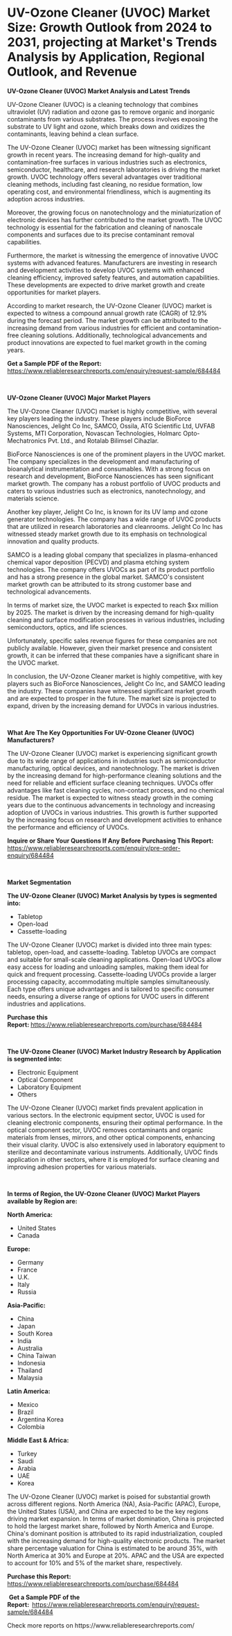 <p><h1>UV-Ozone Cleaner (UVOC) Market Size: Growth Outlook from 2024 to 2031, projecting at Market's Trends Analysis by Application, Regional Outlook, and Revenue</h1></p><p><strong>UV-Ozone Cleaner (UVOC) Market Analysis and Latest Trends</strong></p>
<p><p>UV-Ozone Cleaner (UVOC) is a cleaning technology that combines ultraviolet (UV) radiation and ozone gas to remove organic and inorganic contaminants from various substrates. The process involves exposing the substrate to UV light and ozone, which breaks down and oxidizes the contaminants, leaving behind a clean surface.</p><p>The UV-Ozone Cleaner (UVOC) market has been witnessing significant growth in recent years. The increasing demand for high-quality and contamination-free surfaces in various industries such as electronics, semiconductor, healthcare, and research laboratories is driving the market growth. UVOC technology offers several advantages over traditional cleaning methods, including fast cleaning, no residue formation, low operating cost, and environmental friendliness, which is augmenting its adoption across industries.</p><p>Moreover, the growing focus on nanotechnology and the miniaturization of electronic devices has further contributed to the market growth. The UVOC technology is essential for the fabrication and cleaning of nanoscale components and surfaces due to its precise contaminant removal capabilities.</p><p>Furthermore, the market is witnessing the emergence of innovative UVOC systems with advanced features. Manufacturers are investing in research and development activities to develop UVOC systems with enhanced cleaning efficiency, improved safety features, and automation capabilities. These developments are expected to drive market growth and create opportunities for market players.</p><p>According to market research, the UV-Ozone Cleaner (UVOC) market is expected to witness a compound annual growth rate (CAGR) of 12.9% during the forecast period. The market growth can be attributed to the increasing demand from various industries for efficient and contamination-free cleaning solutions. Additionally, technological advancements and product innovations are expected to fuel market growth in the coming years.</p></p>
<p><strong>Get a Sample PDF of the Report:&nbsp;</strong> <a href="https://www.reliableresearchreports.com/enquiry/request-sample/684484">https://www.reliableresearchreports.com/enquiry/request-sample/684484</a></p>
<p>&nbsp;</p>
<p><strong>UV-Ozone Cleaner (UVOC) Major Market Players</strong></p>
<p><p>The UV-Ozone Cleaner (UVOC) market is highly competitive, with several key players leading the industry. These players include BioForce Nanosciences, Jelight Co Inc, SAMCO, Ossila, ATG Scientific Ltd, UVFAB Systems, MTI Corporation, Novascan Technologies, Holmarc Opto-Mechatronics Pvt. Ltd., and Rotalab Bilimsel Cihazlar.</p><p>BioForce Nanosciences is one of the prominent players in the UVOC market. The company specializes in the development and manufacturing of bioanalytical instrumentation and consumables. With a strong focus on research and development, BioForce Nanosciences has seen significant market growth. The company has a robust portfolio of UVOC products and caters to various industries such as electronics, nanotechnology, and materials science.</p><p>Another key player, Jelight Co Inc, is known for its UV lamp and ozone generator technologies. The company has a wide range of UVOC products that are utilized in research laboratories and cleanrooms. Jelight Co Inc has witnessed steady market growth due to its emphasis on technological innovation and quality products.</p><p>SAMCO is a leading global company that specializes in plasma-enhanced chemical vapor deposition (PECVD) and plasma etching system technologies. The company offers UVOCs as part of its product portfolio and has a strong presence in the global market. SAMCO's consistent market growth can be attributed to its strong customer base and technological advancements.</p><p>In terms of market size, the UVOC market is expected to reach $xx million by 2025. The market is driven by the increasing demand for high-quality cleaning and surface modification processes in various industries, including semiconductors, optics, and life sciences.</p><p>Unfortunately, specific sales revenue figures for these companies are not publicly available. However, given their market presence and consistent growth, it can be inferred that these companies have a significant share in the UVOC market.</p><p>In conclusion, the UV-Ozone Cleaner market is highly competitive, with key players such as BioForce Nanosciences, Jelight Co Inc, and SAMCO leading the industry. These companies have witnessed significant market growth and are expected to prosper in the future. The market size is projected to expand, driven by the increasing demand for UVOCs in various industries.</p></p>
<p>&nbsp;</p>
<p><strong>What Are The Key Opportunities For UV-Ozone Cleaner (UVOC) Manufacturers?</strong></p>
<p><p>The UV-Ozone Cleaner (UVOC) market is experiencing significant growth due to its wide range of applications in industries such as semiconductor manufacturing, optical devices, and nanotechnology. The market is driven by the increasing demand for high-performance cleaning solutions and the need for reliable and efficient surface cleaning techniques. UVOCs offer advantages like fast cleaning cycles, non-contact process, and no chemical residue. The market is expected to witness steady growth in the coming years due to the continuous advancements in technology and increasing adoption of UVOCs in various industries. This growth is further supported by the increasing focus on research and development activities to enhance the performance and efficiency of UVOCs.</p></p>
<p><strong>Inquire or Share Your Questions If Any Before Purchasing This Report:</strong> <a href="https://www.reliableresearchreports.com/enquiry/pre-order-enquiry/684484">https://www.reliableresearchreports.com/enquiry/pre-order-enquiry/684484</a></p>
<p>&nbsp;</p>
<p><strong>Market Segmentation</strong></p>
<p><strong>The UV-Ozone Cleaner (UVOC) Market Analysis by types is segmented into:</strong></p>
<p><ul><li>Tabletop</li><li>Open-load</li><li>Cassette-loading</li></ul></p>
<p><p>The UV-Ozone Cleaner (UVOC) market is divided into three main types: tabletop, open-load, and cassette-loading. Tabletop UVOCs are compact and suitable for small-scale cleaning applications. Open-load UVOCs allow easy access for loading and unloading samples, making them ideal for quick and frequent processing. Cassette-loading UVOCs provide a larger processing capacity, accommodating multiple samples simultaneously. Each type offers unique advantages and is tailored to specific consumer needs, ensuring a diverse range of options for UVOC users in different industries and applications.</p></p>
<p><strong>Purchase this Report:&nbsp;</strong><a href="https://www.reliableresearchreports.com/purchase/684484">https://www.reliableresearchreports.com/purchase/684484</a></p>
<p>&nbsp;</p>
<p><strong>The UV-Ozone Cleaner (UVOC) Market Industry Research by Application is segmented into:</strong></p>
<p><ul><li>Electronic Equipment</li><li>Optical Component</li><li>Laboratory Equipment</li><li>Others</li></ul></p>
<p><p>The UV-Ozone Cleaner (UVOC) market finds prevalent application in various sectors. In the electronic equipment sector, UVOC is used for cleaning electronic components, ensuring their optimal performance. In the optical component sector, UVOC removes contaminants and organic materials from lenses, mirrors, and other optical components, enhancing their visual clarity. UVOC is also extensively used in laboratory equipment to sterilize and decontaminate various instruments. Additionally, UVOC finds application in other sectors, where it is employed for surface cleaning and improving adhesion properties for various materials.</p></p>
<p>&nbsp;</p>
<p><strong>In terms of Region, the UV-Ozone Cleaner (UVOC) Market Players available by Region are:</strong></p>
<p>
    <p> <strong> North America: </strong>
        <ul>
            <li>United States</li>
            <li>Canada</li>
        </ul>
        </p> 
    <p> <strong> Europe: </strong>
        <ul>
            <li>Germany</li>
            <li>France</li>
            <li>U.K.</li>
            <li>Italy</li>
            <li>Russia</li>
        </ul>
        </p> 
    <p> <strong> Asia-Pacific: </strong>
        <ul>
            <li>China</li>
            <li>Japan</li>
            <li>South Korea</li>
            <li>India</li>
            <li>Australia</li>
            <li>China Taiwan</li>
            <li>Indonesia</li>
            <li>Thailand</li>
            <li>Malaysia</li>
        </ul>
        </p> 
    <p> <strong> Latin America: </strong>
        <ul>
            <li>Mexico</li>
            <li>Brazil</li>
            <li>Argentina Korea</li>
            <li>Colombia</li>
        </ul>
        </p> 
    <p> <strong> Middle East & Africa: </strong>
        <ul>
            <li>Turkey</li>
            <li>Saudi</li>
            <li>Arabia</li>
            <li>UAE</li>
            <li>Korea</li>
        </ul>
    </p>
    </p>
<p><p>The UV-Ozone Cleaner (UVOC) market is poised for substantial growth across different regions. North America (NA), Asia-Pacific (APAC), Europe, the United States (USA), and China are expected to be the key regions driving market expansion. In terms of market domination, China is projected to hold the largest market share, followed by North America and Europe. China's dominant position is attributed to its rapid industrialization, coupled with the increasing demand for high-quality electronic products. The market share percentage valuation for China is estimated to be around 35%, with North America at 30% and Europe at 20%. APAC and the USA are expected to account for 10% and 5% of the market share, respectively.</p></p>
<p><strong>Purchase this Report: </strong><a href="https://www.reliableresearchreports.com/purchase/684484">https://www.reliableresearchreports.com/purchase/684484</a></p>
<p>&nbsp;<strong>Get a Sample PDF of the Report:&nbsp;&nbsp;</strong><a href="https://www.reliableresearchreports.com/enquiry/request-sample/684484">https://www.reliableresearchreports.com/enquiry/request-sample/684484</a></p>
<p><strong></strong></p>
<p>Check more reports on https://www.reliableresearchreports.com/</p>